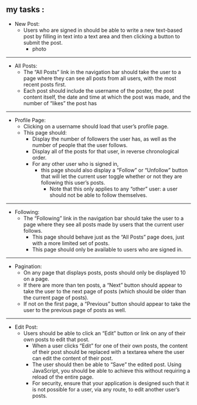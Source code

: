 ## my tasks :
- New Post: 
  - Users who are signed in should be able to write a new text-based post by filling in text into a text area and then clicking a button to submit the post.
    - photo
---

- All Posts: 
  - The “All Posts” link in the navigation bar should take the user to a page where they can see all posts from all users, with the most recent posts first.
  - Each post should include the username of the poster, the post content itself, the date and time at which the post was made, and the number of “likes” the post has
---
- Profile Page: 
  - Clicking on a username should load that user’s profile page. 
  - This page should:
    - Display the number of followers the user has, as well as the number of people that the user follows.
    - Display all of the posts for that user, in reverse chronological order.
    - For any other user who is signed in, 
        - this page should also display a “Follow” or “Unfollow” button that will let the current user toggle whether or not they are following this user’s posts. 
          - Note that this only applies to any “other” user: a user should not be able to follow themselves.
---

- Following: 
    - The “Following” link in the navigation bar should take the user to a page where they see all posts made by users that the current user follows.
        - This page should behave just as the “All Posts” page does, just with a more limited set of posts.
        - This page should only be available to users who are signed in.
---
- Pagination:
    - On any page that displays posts, posts should only be displayed 10 on a page. 
    - If there are more than ten posts, a “Next” button should appear to take the user to the next page of posts (which should be older than the current page of posts). 
    - If not on the first page, a “Previous” button should appear to take the user to the previous page of posts as well.
---

- Edit Post: 
    - Users should be able to click an “Edit” button or link on any of their own posts to edit that post.
        - When a user clicks “Edit” for one of their own posts, the content of their post should be replaced with a textarea where the user can edit the content of their post.
        - The user should then be able to “Save” the edited post. Using JavaScript, you should be able to achieve this without requiring a reload of the entire page.
        - For security, ensure that your application is designed such that it is not possible for a user, via any route, to edit another user’s posts.

